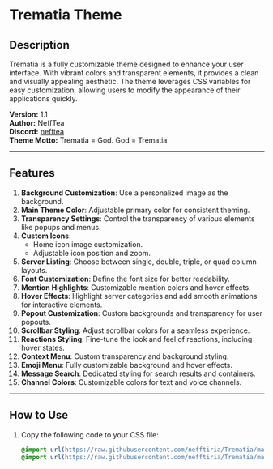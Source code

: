 # Trematia Theme

## Description
Trematia is a fully customizable theme designed to enhance your user interface. With vibrant colors and transparent elements, it provides a clean and visually appealing aesthetic. The theme leverages CSS variables for easy customization, allowing users to modify the appearance of their applications quickly.

**Version:** 1.1  
**Author:** NeffTea  
**Discord:** [nefftea](https://discord.com/users/789587605943091213)  
**Theme Motto:** Trematia = God. God = Trematia.

---

## Features
1. **Background Customization**: Use a personalized image as the background.
2. **Main Theme Color**: Adjustable primary color for consistent theming.
3. **Transparency Settings**: Control the transparency of various elements like popups and menus.
4. **Custom Icons**:
   - Home icon image customization.
   - Adjustable icon position and zoom.
5. **Server Listing**: Choose between single, double, triple, or quad column layouts.
6. **Font Customization**: Define the font size for better readability.
7. **Mention Highlights**: Customizable mention colors and hover effects.
8. **Hover Effects**: Highlight server categories and add smooth animations for interactive elements.
9. **Popout Customization**: Custom backgrounds and transparency for user popouts.
10. **Scrollbar Styling**: Adjust scrollbar colors for a seamless experience.
11. **Reactions Styling**: Fine-tune the look and feel of reactions, including hover states.
12. **Context Menu**: Custom transparency and background styling.
13. **Emoji Menu**: Fully customizable background and hover effects.
14. **Message Search**: Dedicated styling for search results and containers.
15. **Channel Colors**: Customizable colors for text and voice channels.

---

## How to Use
1. Copy the following code to your CSS file:
   ```css
   @import url(https://raw.githubusercontent.com/nefftiria/Trematia/main/build/v1/naat.v1.css);
   @import url(https://raw.githubusercontent.com/nefftiria/Trematia/main/trematia.theme.css);
